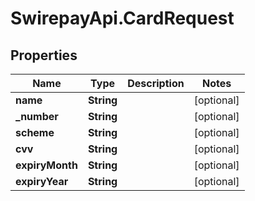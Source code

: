 # SwirepayApi.CardRequest

## Properties

Name | Type | Description | Notes
------------ | ------------- | ------------- | -------------
**name** | **String** |  | [optional] 
**_number** | **String** |  | [optional] 
**scheme** | **String** |  | [optional] 
**cvv** | **String** |  | [optional] 
**expiryMonth** | **String** |  | [optional] 
**expiryYear** | **String** |  | [optional] 


